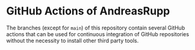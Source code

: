 # GitHub Actions of AndreasRupp

The branches (except for `main`) of this repository contain several GitHub actions that can be used
for continuous integration of GitHub repositories without the necessity to install other third party
tools.
